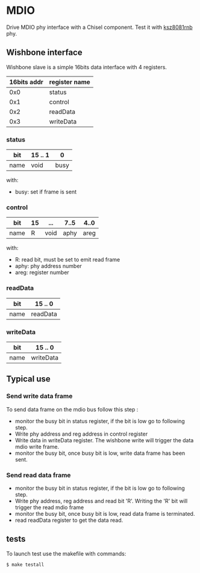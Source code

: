 # MDIO
Drive MDIO phy interface with a Chisel component.
Test it with [ksz8081rnb](https://www.microchip.com/wwwproducts/en/KSZ8081) phy.

## Wishbone interface

Wishbone slave is a simple 16bits data interface with 4 registers.

 16bits addr  | register name
 ------------ | -------------
 0x0          | status
 0x1          | control
 0x2          | readData
 0x3          | writeData

### status

 bit  |15 .. 1 |   0
 ---- |------- | ----
 name | void   | busy

with:
- busy: set if frame is sent

### control

 bit  | 15  |  ...   | 7..5 | 4..0
 ---- |---- | ------ | ---- | ----
 name |  R  |  void  | aphy | areg

with:
- R: read bit, must be set to emit read frame
- aphy: phy address number
- areg: register number

### readData

 bit  | 15 .. 0 
 ---- | -------
 name | readData

### writeData

 bit  | 15 .. 0 
 ---- | -------
 name | writeData


## Typical use

### Send write data frame

To send data frame on the mdio bus follow this step :

- monitor the busy bit in status register, if the bit is low go to following
	step.
- Write phy address and reg address in control register
- Write data in writeData register. The wishbone write will trigger the data
	mdio write frame.
- monitor the busy bit, once busy bit is low, write data frame has been sent.

### Send read data frame

- monitor the busy bit in status register, if the bit is low go to following
	step.
- Write phy address, reg address and read bit 'R'. Writing the 'R' bit will
	trigger the read mdio frame
- monitor the busy bit, once busy bit is low, read data frame is terminated.
- read readData register to get the data read.

## tests

To launch test use the makefile with commands:
```
$ make testall
```


